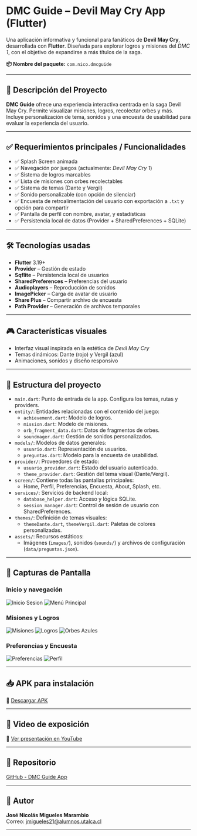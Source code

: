 # DMC Guide – Devil May Cry App (Flutter)

Una aplicación informativa y funcional para fanáticos de **Devil May Cry**, desarrollada con **Flutter**. Diseñada para explorar logros y misiones del *DMC 1*, con el objetivo de expandirse a más títulos de la saga.  

**📦 Nombre del paquete:** `com.nico.dmcguide`

---

## 📌 Descripción del Proyecto

**DMC Guide** ofrece una experiencia interactiva centrada en la saga Devil May Cry. Permite visualizar misiones, logros, recolectar orbes y más. Incluye personalización de tema, sonidos y una encuesta de usabilidad para evaluar la experiencia del usuario.

---

## ✅ Requerimientos principales / Funcionalidades

- ✅ Splash Screen animada
- ✅ Navegación por juegos (actualmente: *Devil May Cry 1*)
- ✅ Sistema de logros marcables
- ✅ Lista de misiones con orbes recolectables
- ✅ Sistema de temas (Dante y Vergil)
- ✅ Sonido personalizable (con opción de silenciar)
- ✅ Encuesta de retroalimentación del usuario con exportación a `.txt` y opción para compartir
- ✅ Pantalla de perfil con nombre, avatar, y estadísticas
- ✅ Persistencia local de datos (Provider + SharedPreferences + SQLite)

---

## 🛠 Tecnologías usadas

- **Flutter** 3.19+
- **Provider** – Gestión de estado
- **Sqflite** – Persistencia local de usuarios
- **SharedPreferences** – Preferencias del usuario
- **Audioplayers** – Reproducción de sonidos
- **ImagePicker** – Carga de avatar de usuario
- **Share Plus** – Compartir archivo de encuesta
- **Path Provider** – Generación de archivos temporales

---

## 🎮 Características visuales

- Interfaz visual inspirada en la estética de *Devil May Cry*
- Temas dinámicos: Dante (rojo) y Vergil (azul)
- Animaciones, sonidos y diseño responsivo

---

## 📂 Estructura del proyecto

- `main.dart`: Punto de entrada de la app. Configura los temas, rutas y providers.
- `entity/`: Entidades relacionadas con el contenido del juego:
  - `achievement.dart`: Modelo de logros.
  - `mission.dart`: Modelo de misiones.
  - `orb_fragment_data.dart`: Datos de fragmentos de orbes.
  - `soundmager.dart`: Gestión de sonidos personalizados.
- `models/`: Modelos de datos generales:
  - `usuario.dart`: Representación de usuarios.
  - `preguntas.dart`: Modelo para la encuesta de usabilidad.
- `provider/`: Proveedores de estado:
  - `usuario_provider.dart`: Estado del usuario autenticado.
  - `theme_provider.dart`: Gestión del tema visual (Dante/Vergil).
- `screen/`: Contiene todas las pantallas principales:
  - Home, Perfil, Preferencias, Encuesta, About, Splash, etc.
- `services/`: Servicios de backend local:
  - `database_helper.dart`: Acceso y lógica SQLite.
  - `session_manager.dart`: Control de sesión de usuario con SharedPreferences.
- `themes/`: Definición de temas visuales:
  - `themeDante.dart`, `themeVergil.dart`: Paletas de colores personalizadas.
- `assets/`: Recursos estáticos:
  - Imágenes (`images/`), sonidos (`sounds/`) y archivos de configuración (`data/preguntas.json`).

---

## 📸 Capturas de Pantalla

### Inicio y navegación
![Inicio Sesion](screenshots/login.png)
![Menú Principal](screenshots/home.png)

### Misiones y Logros
![Misiones](screenshots/misiones.png)
![Logros](screenshots/logros.png)
![Orbes Azules](screenshots/orbes.png)

### Preferencias y Encuesta
![Preferencias](screenshots/preferencias.png)
![Perfil](screenshots/perfil.png)

---

## 📥 APK para instalación

🔗 [Descargar APK](https://drive.google.com/file/d/1AFG8PWYT90bUrTn9uhv-VOcT5_SUkfLl/view?usp=sharing)  

---

## 🎥 Video de exposición

🔗 [Ver presentación en YouTube](https://youtu.be/ucFcMiCPdOE)  

---

## 🔗 Repositorio

[GitHub - DMC Guide App](https://github.com/Alastor1002/DMC-Guide-App/tree/main/project_application)

---

## 💬 Autor

**José Nicolás Migueles Marambio**  
Correo: jmigueles21@alumnos.utalca.cl

---

